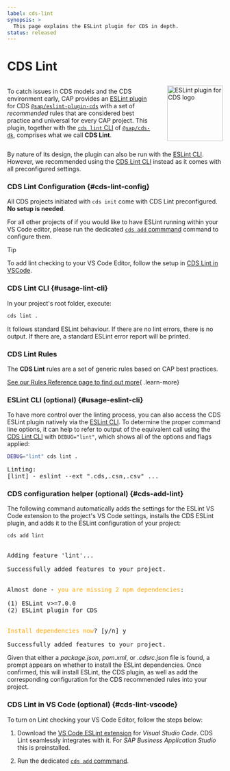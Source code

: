 ```yaml
---
label: cds-lint
synopsis: >
  This page explains the ESLint plugin for CDS in depth.
status: released
---
```


# CDS Lint


<style lang="scss" scoped>
  .cols-2 {
    display: flex;
    align-items: center;
    flex-wrap: wrap;
  }
  @media (min-width: 640px) {
    .cols-2 {
      gap: 2em;
    }
    .cols-2 > * {
      &:first-child {
        flex: 1;
      }
    }
  }
</style>

<div class="cols-2">

<div>

To catch issues in CDS models and the CDS environment early, CAP provides an [ESLint plugin](https://eslint.org/) for CDS [`@sap/eslint-plugin-cds`](https://www.npmjs.com/package/@sap/eslint-plugin-cds) with a set of *recommended* rules that are considered best practice and universal for every CAP project. This plugin, together with the [`cds lint` CLI](#usage-lint-cli) of [`@sap/cds-dk`](https://www.npmjs.com/package/@sap/cds-dk), comprises what we call **CDS Lint**.

</div>

<div>

<img src="./assets/cdslint.svg" alt="ESLint plugin for CDS logo" width="130px" class="ignore-dark" />

</div>

</div>

By nature of its design, the plugin can also be run with the [ESLint CLI](#usage-eslint-cli). However, we recommended using the [CDS Lint CLI](#usage-lint-cli) instead as it comes with all preconfigured settings.



### CDS Lint Configuration {#cds-lint-config}

All CDS projects initiated with `cds init` come with CDS Lint preconfigured. **No setup is needed**.

For all other projects of if you would like to have ESLint running within your VS Code editor, please run the dedicated [`cds add` commmand](#cds-add-lint) command to configure them.

> [!TIP]
> To add lint checking to your VS Code Editor, follow the setup in [CDS Lint in VSCode](#cds-lint-vscode).



### CDS Lint CLI {#usage-lint-cli}

In your project's root folder, execute:

```sh
cds lint .
```

It follows standard ESLint behaviour. If there are no lint errors, there is no output. If there are, a standard ESLint error report will be printed.



### CDS Lint Rules

The **CDS Lint** rules are a set of generic rules based on CAP best practices. 

[See our Rules Reference page to find out more](rules){ .learn-more}



<!--
### CDS Lint Customization  {#cds-lint-customization}

#### Configuring CDS Lint Rules

Individual package rules can also be [configured](https://eslint.org/docs/user-guide/configuring/rules#configuring-rules) to be turned off or have a different severity. For example, if you want to turn off the recommended *environment* rule [min-node-version](../tools/lint/rules#min-node-version), just add the following lines to your [ESLint configuration file](https://eslint.org/docs/user-guide/configuring/), shown here for type `json`:

```json
{
  "rules": {
    "@sap/cds/min-node-version": 0
  }
}
```
-->



### ESLint CLI (optional) {#usage-eslint-cli}

To have more control over the linting process, you can also access the CDS ESLint plugin natively via the [ESLint CLI](https://eslint.org/docs/user-guide/command-line-interface). To determine the proper command line options, it can help to refer to output of the equivalent call using the [CDS Lint CLI](#usage-lint-cli) with `DEBUG="lint"`, which shows all of the options and flags applied:

```sh
DEBUG="lint" cds lint .
```

<pre class="log">
Linting:
<span>[lint] - eslint --ext ".cds,.csn,.csv" ...</span>
</pre>


### CDS configuration helper (optional) {#cds-add-lint}

The following command automatically adds the settings for the ESLint VS Code extension to the project's VS Code settings, installs the CDS ESLint plugin, and adds it to the ESLint configuration of your project:

```sh
cds add lint
```

<pre class="log">

Adding feature 'lint'...

Successfully added features to your project.


<span>Almost done - <text style="color: orange">you are missing 2 npm dependencies</text>:</span>

(1) ESLint v>=7.0.0
(2) ESLint plugin for CDS


<text style="color: orange">Install dependencies now</text>? [y/n] y

Successfully added features to your project.
</pre>

Given that either a _package.json_, _pom.xml_, or _.cdsrc.json_ file is found, a prompt appears on whether to install the ESLint dependencies. Once confirmed, this will install ESLint, the CDS plugin, as well as add the corresponding configuration for the CDS recommended rules into your project.


### CDS Lint in VS Code (optional)  {#cds-lint-vscode}

To turn on Lint checking your VS Code Editor, follow the steps below:

1. Download the [VS Code ESLint extension](https://marketplace.visualstudio.com/items?itemName=dbaeumer.vscode-eslint) for _Visual Studio Code_. CDS Lint seamlessly integrates with it. For _SAP Business Application Studio_ this is preinstalled.

2. Run the dedicated [`cds add` commmand](#cds-add-lint).
